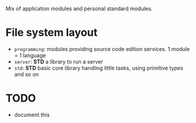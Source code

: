 Mix of application modules and personal standard modules.

# File system layout

* `programming`: modules providing source code edition services. 1 module = 1 language
* `server`: __STD__ a library to run a server
* `std`: __STD__ basic core library handling little tasks, using primitive types and so on

# TODO

* document this
